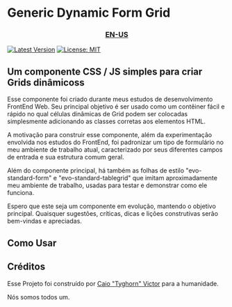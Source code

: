 <h1>Generic Dynamic Form Grid</h1>

<h3 align="center">
  <a href="README.md">EN-US</a>
</h3>

[![Latest Version](https://badgen.net/github/release/CaioVictorMota/generic-dynamic-form-grid/)](https://github.com/CaioVictorMota/generic-dynamic-form-grid/releases)
[![License: MIT](https://badgen.now.sh/badge/license/MIT/green)](https://opensource.org/licenses/MIT)


<h2>Um componente CSS / JS simples para criar Grids dinâmicoss</h2>

Esse componente foi criado durante meus estudos de desenvolvimento FrontEnd Web.
Seu principal objetivo é ser usado como um contêiner fácil e rápido no qual células dinâmicas de Grid podem ser colocadas simplesmente adicionando as classes corretas aos elementos HTML.

A motivação para construir esse componente, além da experimentação envolvida nos estudos do FrontEnd, foi padronizar um tipo de formulário no meu ambiente de trabalho atual, caracterizado por seus diferentes campos de entrada e sua estrutura comum geral.

Além do componente principal, há também as folhas de estilo "evo-standard-form" e "evo-standard-tablegrid" que imitam aproximadamente meu ambiente de trabalho, usadas para testar e demonstrar como ele funciona.

Espero que este seja um componente em evolução, mantendo o objetivo principal. Quaisquer sugestões, críticas, dicas e lições construtivas serão bem-vindas e apreciadas.

<h2>Como Usar</h2>


<h2>Créditos</h2>

Esse Projeto foi construído por [Caio "Tyghorn" Victor](https://github.com/CaioVictorMota) para a humanidade.

Nós somos todos um.